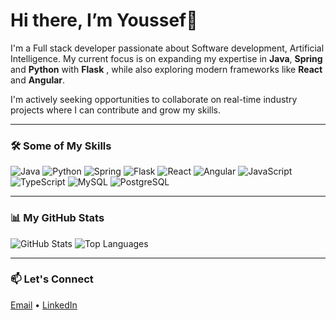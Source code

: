 # Hi there, I’m Youssef👋

I'm a Full stack developer passionate about Software development, Artificial Intelligence. My current focus is on expanding my expertise in **Java**, **Spring** and **Python** with **Flask** , while also exploring modern frameworks like **React** and **Angular**.

I'm actively seeking opportunities to collaborate on real-time industry projects where I can contribute and grow my skills.

---
### 🛠️ Some of My Skills
![Java](https://img.shields.io/badge/-Java-007396?logo=java&logoColor=white&style=for-the-badge)
![Python](https://img.shields.io/badge/-Python-3776AB?logo=python&logoColor=white&style=for-the-badge)
![Spring](https://img.shields.io/badge/-Spring-6DB33F?logo=spring&logoColor=white&style=for-the-badge)
![Flask](https://img.shields.io/badge/-Flask-000000?logo=flask&logoColor=white&style=for-the-badge)
![React](https://img.shields.io/badge/-React-61DAFB?logo=react&logoColor=white&style=for-the-badge)
![Angular](https://img.shields.io/badge/-Angular-DD0031?logo=angular&logoColor=white&style=for-the-badge)
![JavaScript](https://img.shields.io/badge/-JavaScript-F7DF1E?logo=javascript&logoColor=black&style=for-the-badge)
![TypeScript](https://img.shields.io/badge/-TypeScript-3178C6?logo=typescript&logoColor=white&style=for-the-badge)
![MySQL](https://img.shields.io/badge/-MySQL-4479A1?logo=mysql&logoColor=white&style=for-the-badge)
![PostgreSQL](https://img.shields.io/badge/-PostgreSQL-336791?logo=postgresql&logoColor=white&style=for-the-badge)

---

### 📊 My GitHub Stats
![GitHub Stats](https://github-readme-stats.vercel.app/api?username=Youssef-Ait-Elhaj&show_icons=true&theme=radical)
![Top Languages](https://github-readme-stats.vercel.app/api/top-langs/?username=Youssef-Ait-Elhaj&layout=compact&theme=radical)

---

### 📫 Let's Connect
[Email](mailto:youssef.aitelhaj.abdeslam@gmail.com) • [LinkedIn](https://www.linkedin.com/in/youssef-ait-elhaj-a37263165/)
